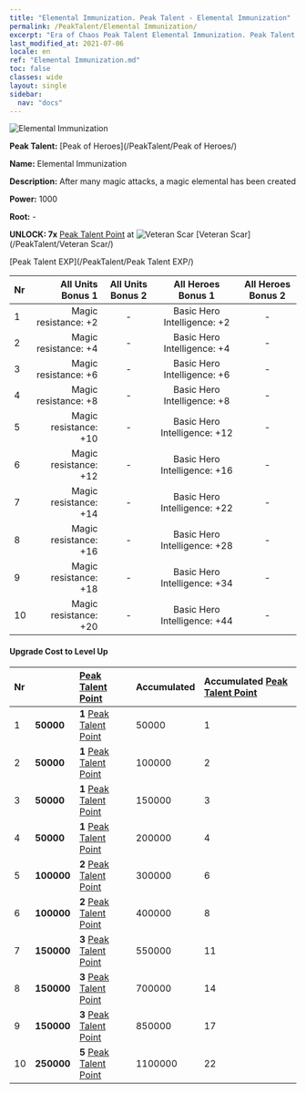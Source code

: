 ```yaml
---
title: "Elemental Immunization. Peak Talent - Elemental Immunization"
permalink: /PeakTalent/Elemental Immunization/
excerpt: "Era of Chaos Peak Talent Elemental Immunization. Peak Talent Elemental Immunization. Elemental Immunization"
last_modified_at: 2021-07-06
locale: en
ref: "Elemental Immunization.md"
toc: false
classes: wide
layout: single
sidebar:
  nav: "docs"
---
```


  ![Elemental Immunization](/images/pt/talent_1004.png)

  **Peak Talent:** [Peak of Heroes](/PeakTalent/Peak of Heroes/)

  **Name:** Elemental Immunization

  **Description:** After many magic attacks, a magic elemental has been created

  **Power:** 1000

  **Root:** -

  **UNLOCK: 7x** [Peak Talent Point](/Items/con_934/) at ![Veteran Scar](/images/pt/talent_1003.png) [Veteran Scar](/PeakTalent/Veteran Scar/)

  [Peak Talent EXP](/PeakTalent/Peak Talent EXP/)

  | Nr | All Units Bonus 1 | All Units Bonus 2 | All Heroes Bonus 1 | All Heroes Bonus 2 |
  |:---|--------------:|:-------------:|:-------------:|:-------------:|
  | 1 | Magic resistance: +2 | - | Basic Hero Intelligence: +2 | - |
  | 2 | Magic resistance: +4 | - | Basic Hero Intelligence: +4 | - |
  | 3 | Magic resistance: +6 | - | Basic Hero Intelligence: +6 | - |
  | 4 | Magic resistance: +8 | - | Basic Hero Intelligence: +8 | - |
  | 5 | Magic resistance: +10 | - | Basic Hero Intelligence: +12 | - |
  | 6 | Magic resistance: +12 | - | Basic Hero Intelligence: +16 | - |
  | 7 | Magic resistance: +14 | - | Basic Hero Intelligence: +22 | - |
  | 8 | Magic resistance: +16 | - | Basic Hero Intelligence: +28 | - |
  | 9 | Magic resistance: +18 | - | Basic Hero Intelligence: +34 | - |
  | 10 | Magic resistance: +20 | - | Basic Hero Intelligence: +44 | - |


#### Upgrade Cost to Level Up

  | Nr | <i class="fas fa-coins"/> | [Peak Talent Point](/Items/con_934/) | Accumulated <i class="fas fa-coins"/> | Accumulated [Peak Talent Point](/Items/con_934/) |
  |:---|:--------------|:-------------|:-------------|:-------------|
  | 1 | **50000** | **1** [Peak Talent Point](/Items/con_934/) | 50000 | 1 |
  | 2 | **50000** | **1** [Peak Talent Point](/Items/con_934/) | 100000 | 2 |
  | 3 | **50000** | **1** [Peak Talent Point](/Items/con_934/) | 150000 | 3 |
  | 4 | **50000** | **1** [Peak Talent Point](/Items/con_934/) | 200000 | 4 |
  | 5 | **100000** | **2** [Peak Talent Point](/Items/con_934/) | 300000 | 6 |
  | 6 | **100000** | **2** [Peak Talent Point](/Items/con_934/) | 400000 | 8 |
  | 7 | **150000** | **3** [Peak Talent Point](/Items/con_934/) | 550000 | 11 |
  | 8 | **150000** | **3** [Peak Talent Point](/Items/con_934/) | 700000 | 14 |
  | 9 | **150000** | **3** [Peak Talent Point](/Items/con_934/) | 850000 | 17 |
  | 10 | **250000** | **5** [Peak Talent Point](/Items/con_934/) | 1100000 | 22 |
